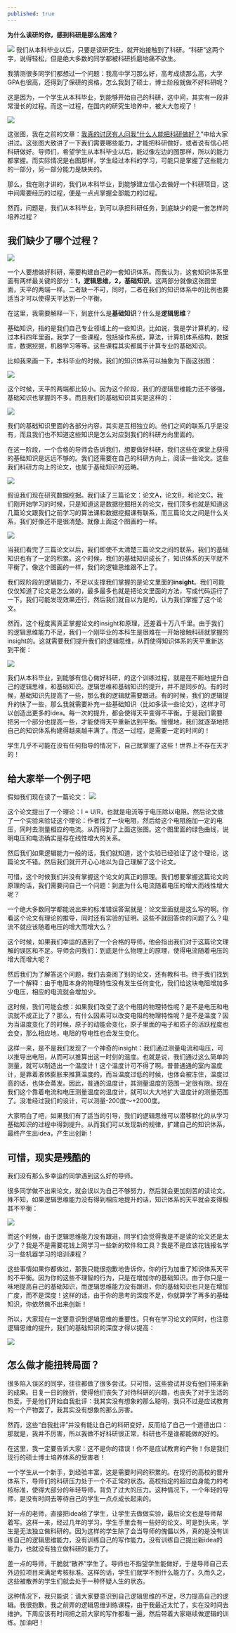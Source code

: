 ```yaml
---
published: true
---
```


**为什么读研的你，感到科研是那么困难？**

![]({{site.baseurl}}/images/18/pexels-shvets-production-7193896.jpg)
我们从本科毕业以后，只要是读研究生，就开始接触到了科研。“科研”这两个字，说得轻松，但是绝大多数的同学都被科研折磨地痛不欲生。

我猜测很多同学们都想过一个问题：我高中学习那么好，高考成绩那么高，大学GPA也很高，还得到了保研的资格，怎么我到了硕士，博士阶段就做不好科研呢？

这是因为，一个学生从本科毕业，到能够开始自己的科研，这中间，其实有一段非常漫长的过程。而这一过程，在国内的研究生培养中，被大大忽视了！

![]({{site.baseurl}}/images/18/pp.png)


这张图，我在之前的文章：[我真的讨厌有人问我“什么人能把科研做好？](https://mp.weixin.qq.com/s?__biz=MzkzOTI1NzYxMw==&mid=2247484457&idx=1&sn=17a83f846c70c2df76a060a421e0ab09&chksm=c2f2fe4bf585775daddbea8698f4d13111c3d9fa38acf348538e1b0219e6474f8eae5c71c21a&token=1753892839&lang=zh_CN#rd)”中给大家讲过。这张图大致讲了一下我们需要哪些能力，才能把科研做好，或者说有信心把科研做好。导师们，希望学生从本科毕业以后，能过像左边的图那样，所以的能力都掌握。而实际情况是右图那样，学生经过本科的学习，可能只是掌握了这些能力的一部分，另一部分能力是缺失的。

那么，我在刚才讲的，我们从本科毕业，到能够建立信心去做好一个科研项目，这中间需要经历的过程，便是一点点掌握全部能力的过程。

然而，问题是，我们从本科毕业，到可以承担科研任务，到底缺少的是一套怎样的培养过程？


## 我们缺少了哪个过程？

![]({{site.baseurl}}/images/18/Picture1.png)

一个人要想做好科研，需要构建自己的一套知识体系。而我认为，这套知识体系里面有两样最关键的部分：**1，逻辑思维，2，基础知识**。这两部分就像这张图里面，天平的两端一样。二者缺一不可，同时，二者在我们的知识体系中的比例也要适当才可以使得天平达到一个平衡。

在这里，我需要解释一下，到底什么是**基础知识**？什么是**逻辑思维**？

基础知识，指的是我们自己专业领域上的一些知识。比如说，我是学计算机的，经过本科四年里面，我学了一些课程，包括操作系统，算法，计算机体系结构，数据库，数据挖掘，机器学习等等。这些课程其实都属于计算专业的基础知识。

比如我来画一下，本科毕业的时候，我们的知识体系可以抽象为下面这张图： 

![]({{site.baseurl}}/images/18/Picture2.png)

这个时候，天平的两端都比较小。因为这个阶段，我们的逻辑思维能力还不够强，基础知识也掌握的不多。而且我们的基础知识其实是这样的： 

![]({{site.baseurl}}/images/18/Picture3.png)

我们的基础知识里面的各部分内容，其实是互相独立的。他们之间的联系几乎是没有，而且我们也不知道这些知识是怎么对应到我们的科研方向里面的。

在这一阶段，一个合格的导师会告诉我们，想要做好科研，我们这些在课堂上获得的基础知识是远远不够的。我们还需要在自己的科研方向上，阅读一些论文。这些我们科研方向上的论文，也属于基础知识的范畴。 

![]({{site.baseurl}}/images/18/Picture4.png)

假设我们现在研究数据挖掘。我们读了三篇论文：论文A，论文B，和论文C。我们刚开始学习的时候，只是知道这是数据挖掘相关的论文，我们顶多也就是知道这几篇论文跟我们之前学习的算法课和数据挖掘课有联系，而三篇论文之间是什么关系，我们好像还不是很清楚。就像上面这个图画的一样。 

![]({{site.baseurl}}/images/18/Picture5.png)

当我们看完了三篇论文以后，我们即使不太清楚三篇论文之间的联系，我们的基础知识也有了一定的积累。这个时候，我们的基础知识成长了，知识体系的天平就不平衡了。像这个图画的一样，我们的逻辑思维跟不上了。

我们现阶段的逻辑能力，不足以支撑我们掌握的是论文里面的**insight**。我们可能仅仅知道了论文是怎么做的，最多最多也就是把论文里面的方法，写成代码运行了一下。我们可能发现效果还行，然后我们就自以为是的，认为我们掌握了这个论文。

然而，这个程度离真正掌握论文的insight和原理，还差着十万八千里。由于我们的逻辑思维能力不足，我们一个刚毕业的本科生是很难在一开始接触科研就掌握的insight的。这就需要我们提升我们的逻辑思维，从而使得知识体系的天平重新达到平衡： 

![]({{site.baseurl}}/images/18/Picture1.png)

我们从本科毕业，到能够有信心做好科研，的这个训练过程，就是在不断地提升自己的逻辑思维，和基础知识。逻辑思维和基础知识的提升，并不是同步的。有的时候，基础知识先提高了一些，那么我的逻辑就需要跟进。有的时候，我们的逻辑提升的快了一些，那么我就需要补充一些基础知识（比如多读一些论文），这样才可以创造出更多的idea。每一次的提升，都会使得天平变得不平衡。于是我们需要把另一个部分也提高一些，才能使得天平重新达到平衡。慢慢地，我们就逐渐地把自己的知识体系构建得越来越丰满了。而这一过程，是需要一定的时间的！

学生几乎不可能在没有任何指导的情况下，自己就掌握了这些！世界上不存在天才的！

## 给大家举一个例子吧


假如我们现在读了一篇论文： 
![]({{site.baseurl}}/images/18/Picture6.png)

这个论文提出了一个理论：I = U/R，也就是电流等于电压除以电阻。然后论文做了一个实验来验证这个理论：作者找了一块电阻，然后给这个电阻施加一定的电压，同时去测量相应的电流。从而得到了上面这张图。这个图里面的绿色曲线，说明电压和电流确实是存在线性增大的关系。

然后我们如果逻辑能力一般的话，我们就知道，这个实验已经验证了这个理论，这篇论文不错。然后我们就开开心心地以为自己理解了这个论文。

可惜，这个时候我们并没有掌握这个论文的真正的原理。我们想要掌握这篇论文的原理的话，我们需要问自己一个问题：到底为什么电流随着电压的增大而线性增大呢？

一个绝大多数同学都能说出来的标准错误答案就是：论文里面就是这么写的啊。你看这个论文有理论的推导，同时还有实验的证明。这些不就回答你的问题了么？电流不就应该随着电压的增大而增大么？

这个时候，如果我们幸运的遇到了一个合格的导师，他会指出我们对于这篇论文理解的误区和不足。导师会问我们：到底是什么物理上的原理，使得电流随着电压的增大而增大呢？

然后我们为了解答这个问题，我们去查阅了别的论文，还有教科书。终于我们找到了一个解释：由于电阻本身的物理特性没有发生任何变化，我们给这块电阻增加多少电压，相应的电流就会增加少。

这时候，我们可能会想：如果我们改变了这个电阻的物理特性呢？是不是电压和电流就不成正比了？那么，有什么因素可以改变电阻的物理特性呢？是不是温度？因为当温度变化了的时候，原子的动能会变化，原子里面的电子和质子的活跃程度也会变，那么相应地，电阻的导电性也会发生变化。

这样一来，是不是我们发现了一个神奇的insight：我们通过测量电流和电压，可以推导出电阻，从而可以推算出这一时刻的温度。也就是说，我们通过这么简单的测量，就可以制造出一个温度计！这个温度计可不得了啊。普普通通的室内温度计，是靠着液体膨胀来推算温度的，而当温度过低的时候，也体会被冻住，温度过高的话，也体会蒸发。因此，普通的温度计，其测量温度的范围一定很有限。现在我们这个靠着电流和电压测量温度的温度计，就可以大大地扩大温度计的测量范围了。没准经过我们的设计，可以测量-200度～+2000度。

大家明白了吧，如果我们有了适当的引导，我们的逻辑思维可以潜移默化的从学习基础知识的过程中得到提升。从而我们可以发现新的规律，扩建自己的知识体系，最终产生出idea，产生出创新！


## 可惜，现实是残酷的

我们没有那么多幸运的同学遇到这么好的导师。

很多同学做不出来论文，就会误以为自己不够努力，然后就会更加刻苦的读论文。殊不知，如果逻辑思维能力没有得到相应地提升的话，知识体系的天平就会变得极其不平衡： 

![]({{site.baseurl}}/images/18/Picture5.png)

而这个时候，由于逻辑思维能力没有跟进，同学们会觉得我是不是读的论文还是太少了？我是不是需要花钱上网学习一些新的软件和工具？我是不是应该花钱报名学习一些机器学习的培训课程？

这些事情如果你都做过，那我只能很抱歉地告诉你，你的行为加重了知识体系天平的不平衡。因为你的这些不理智的行为，只是在增加你的基础知识。由于你只是一味地提高自己的基础知识，而逻辑思维能力没有跟进，你的基础知识也只是在增加广度，而不是深度！这样的话，由于你的思考的深度不足，你就算学了再多的基础知识，你依然做不出来创新！

所以，大家现在一定要意识到逻辑思维的重要性。只有在学习论文的同时，也注意逻辑思维的提升，我们的基础知识的深度才得以提高：

![]({{site.baseurl}}/images/18/Picture7.png)


## 怎么做才能扭转局面？

很多陷入误区的同学，往往都做了很多尝试。只可惜，这些尝试并没有他们带来新的成果。日复一日的挫折，使得他们丧失了对待科研的兴趣，也丧失了对于生活的热爱。于是他们开始自我批评：我其实没有想象的那么聪明，我只不过是应试教育的一个产物罢了，我其实没有想象的那么厉害。

然而，这些“自我批评”并没有能让自己的科研变好，反而给了自己一个道德出口：那就是，我并不厉害，所以我做不好科研很正常，科研也不是谁都能做的好的。

在这里，我一定要告诉大家：这不是你的错误！你不是应试教育的产物！你是我们现行的硕士博士培养体系的受害者！

一个学生从一个新手，到经验丰富，这是需要时间的积累的。在现行的高校的晋升体系下，导师们的科研压力处于一个不正常的状态。高校指定的超过自身能力的考核标准，使得大部分的年轻导师，背负了过大的压力。这种情况下，一个年轻的导师，是没有时间去等待自己的学生一点点成长起来的。

好一点的老师，直接把idea给了学生，让学生去做做实验，最后论文也是导师帮着写。这样一来，经过几年的学习，学生手里会有一些好的论文。可是到头来，学生是无法独立做科研的。因为这样的学生除了会当导师的傀儡以外，真的是没有训练自己的逻辑思维能力，没有训练自己的写作能力，没有训练自己提出新idea的能力，也就没有独立做科研的能力了。

差一点的导师，干脆就“散养”学生了。导师也不指望学生能做好，于是导师自己去外边拉项目来满足考核标准。这样的话，学生们就学不到什么能力了。久而久之，这些被散养的学生们就会处于一种怀疑人生的状态。

这种情况下，我只能说：请大家要意识到自己逻辑思维的不足，尽力提高自己的逻辑。我很抱歉，我之前弄的逻辑思维训练课程，由于我最近太忙了，实在没时间去维护。下周应该有时间把之前大家的写作都看一遍，然后带着大家继续做逻辑的训练。加油吧！
